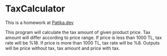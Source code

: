 # TaxCalculator
This is a homework at [Patika.dev](https://app.patika.dev/egitimler/java-ile-backend-web-development-patikasi/java101/pratik-kdv-hesaplama)

This program will calculate the tax amount of given product price. Tax amount will differ according to price range. 
If price is less than 1000 TL, tax rate will be %18. If price is more than 1000 TL, tax rate will be %8. Outputs will 
be price without tax, tax amount and price with tax.



